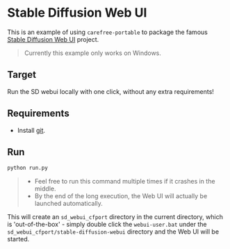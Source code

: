 # Stable Diffusion Web UI

This is an example of using `carefree-portable` to package the famous [Stable Diffusion Web UI](https://github.com/AUTOMATIC1111/stable-diffusion-webui) project.

> Currently this example only works on Windows.


## Target

Run the SD webui locally with one click, without any extra requirements!


## Requirements

- Install [git](https://git-scm.com/download/win).


## Run

```bash
python run.py
```

> - Feel free to run this command multiple times if it crashes in the middle.
> - By the end of the long execution, the Web UI will actually be launched automatically.

This will create an `sd_webui_cfport` directory in the current directory, which is 'out-of-the-box' - simply double click the `webui-user.bat` under the `sd_webui_cfport/stable-diffusion-webui` directory and the Web UI will be started.
